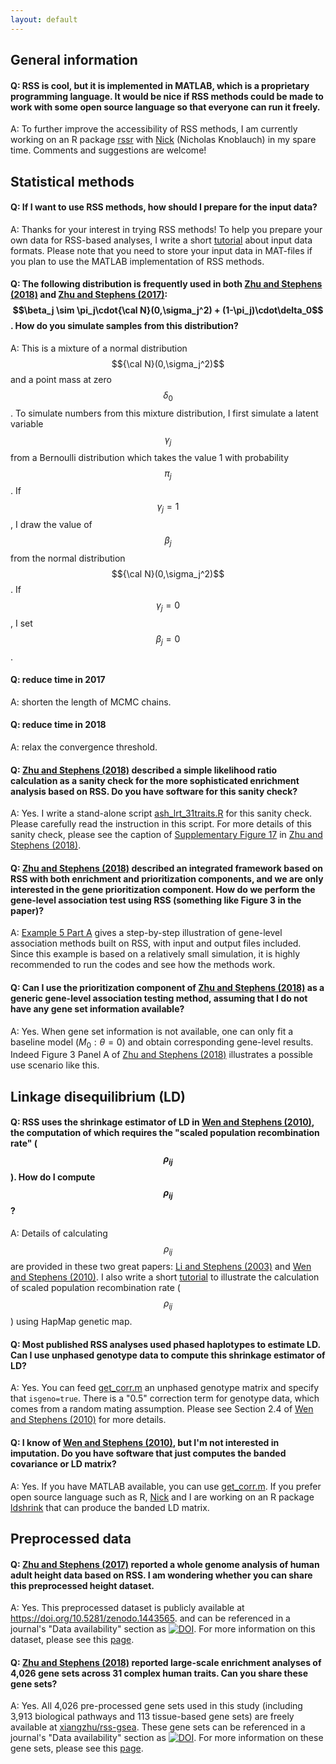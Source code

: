 ```yaml
---
layout: default
---
```


[Wen and Stephens (2010)]: https://www.ncbi.nlm.nih.gov/pubmed/21479081
[Li and Stephens (2003)]: https://www.ncbi.nlm.nih.gov/pubmed/14704198
[get_corr.m]: https://github.com/stephenslab/rss/blob/master/misc/get_corr.m
[Nick]: https://github.com/CreRecombinase
[rssr]: https://github.com/stephenslab/rssr
[ldshrink]: https://github.com/stephenslab/ldshrink
[Zhu and Stephens (2017)]: https://projecteuclid.org/euclid.aoas/1507168840 
[Zhu and Stephens (2018)]: https://www.nature.com/articles/s41467-018-06805-x
[ash_lrt_31traits.R]: https://github.com/stephenslab/rss/blob/master/misc/ash_lrt_31traits.R
[Supplementary Figure 17]: https://static-content.springer.com/esm/art%3A10.1038%2Fs41467-018-06805-x/MediaObjects/41467_2018_6805_MOESM1_ESM.pdf
[compute_pip.m]: https://github.com/stephenslab/rss/blob/master/src_vb/compute_pip.m  
[zenodo-height2014]: https://doi.org/10.5281/zenodo.1443565
[zenodo-geneset]: https://zenodo.org/badge/latestdoi/55633948
[xiangzhu/rss-gsea]: https://github.com/xiangzhu/rss-gsea/tree/master/data

## General information

#### Q: RSS is cool, but it is implemented in MATLAB, which is a proprietary programming language. It would be nice if RSS methods could be made to work with some open source language so that everyone can run it freely.

A: To further improve the accessibility of RSS methods,
I am currently working on an R package [rssr][]
with [Nick][] (Nicholas Knoblauch) in my spare time.
Comments and suggestions are welcome!

## Statistical methods

#### Q: If I want to use RSS methods, how should I prepare for the input data?

A: Thanks for your interest in trying RSS methods!
To help you prepare your own data for RSS-based analyses,
I write a short [tutorial](Input-Data-Formats) about input data formats.
Please note that you need to store your input data in MAT-files if
you plan to use the MATLAB implementation of RSS methods.

#### Q: The following distribution is frequently used in both [Zhu and Stephens (2018)][] and [Zhu and Stephens (2017)][]: $$\beta_j \sim \pi_j\cdot{\cal N}(0,\sigma_j^2) + (1-\pi_j)\cdot\delta_0$$. How do you simulate samples from this distribution?

A: This is a mixture of a normal distribution $${\cal N}(0,\sigma_j^2)$$
and a point mass at zero $$\delta_0$$.
To simulate numbers from this mixture distribution,
I first simulate a latent variable $$\gamma_j$$ from a Bernoulli
distribution which takes the value 1 with probability $$\pi_j$$.
If $$\gamma_j=1$$, I draw the value of $$\beta_j$$ from
the normal distribution $${\cal N}(0,\sigma_j^2)$$.
If $$\gamma_j=0$$, I set $$\beta_j=0$$.

#### Q: reduce time in 2017

A: shorten the length of MCMC chains.

#### Q: reduce time in 2018

A: relax the convergence threshold.

#### Q: [Zhu and Stephens (2018)][] described a simple likelihood ratio calculation as a sanity check for the more sophisticated enrichment analysis based on RSS. Do you have software for this sanity check?

A: Yes. I write a stand-alone script [ash_lrt_31traits.R][] for this sanity check.
Please carefully read the instruction in this script.
For more details of this sanity check, please see the caption of
[Supplementary Figure 17][] in [Zhu and Stephens (2018)][].

#### Q: [Zhu and Stephens (2018)][] described an integrated framework based on RSS with both enrichment and prioritization components, and we are only interested in the gene prioritization component. How do we perform the gene-level association test using RSS (something like Figure 3 in the paper)? 

A: [Example 5 Part A](Example-5A) gives a step-by-step illustration of
gene-level association methods built on RSS, with input and output files included.
Since this example is based on a relatively small simulation,
it is highly recommended to run the codes and see how the methods work.

#### Q: Can I use the prioritization component of [Zhu and Stephens (2018)][] as a generic gene-level association testing method, assuming that I do not have any gene set information available?

A: Yes. When gene set information is not available,
one can only fit a baseline model ($M_0:\theta=0$)
and obtain corresponding gene-level results.
Indeed Figure 3 Panel A of [Zhu and Stephens (2018)][]
illustrates a possible use scenario like this.  

## Linkage disequilibrium (LD)

#### Q: RSS uses the shrinkage estimator of LD in [Wen and Stephens (2010)][], the computation of which requires the "scaled population recombination rate" ($$\rho_{ij}$$). How do I compute $$\rho_{ij}$$?

A: Details of calculating $$\rho_{ij}$$ are provided in these two great papers:
[Li and Stephens (2003)][] and [Wen and Stephens (2010)][].
I also write a short [tutorial](Recombination) to illustrate the calculation of
scaled population recombination rate ($$\rho_{ij}$$) using HapMap genetic map.

#### Q: Most published RSS analyses used phased haplotypes to estimate LD. Can I use unphased genotype data to compute this shrinkage estimator of LD?

A: Yes. You can feed [get_corr.m][] an unphased genotype matrix and specify that `isgeno=true`.
There is a "0.5" correction term for genotype data, which comes from a random mating assumption.
Please see Section 2.4 of [Wen and Stephens (2010)][] for more details.

#### Q: I know of [Wen and Stephens (2010)][], but I'm not interested in imputation. Do you have software that just computes the banded covariance or LD matrix?

A: Yes. If you have MATLAB available, you can use [get_corr.m][].
If you prefer open source language such as R, [Nick][] and I are working
on an R package [ldshrink][] that can produce the banded LD matrix.

## Preprocessed data

#### Q: [Zhu and Stephens (2017)][] reported a whole genome analysis of human adult height data based on RSS. I am wondering whether you can share this preprocessed height dataset.

A: Yes. This preprocessed dataset is publicly available at
<https://doi.org/10.5281/zenodo.1443565>.
and can be referenced in a journal's "Data availability" section
as [![DOI](https://zenodo.org/badge/DOI/10.5281/zenodo.1443565.svg)][zenodo-height2014].
For more information on this dataset, please see this [page](Height2014).

#### Q: [Zhu and Stephens (2018)][] reported large-scale enrichment analyses of 4,026 gene sets across 31 complex human traits. Can you share these gene sets?

A: Yes. All 4,026 pre-processed gene sets used in this study
(including 3,913 biological pathways and 113 tissue-based gene sets)
are freely available at [xiangzhu/rss-gsea][].
These gene sets can be referenced in a journal's "Data availability" section
as [![DOI](https://zenodo.org/badge/55633948.svg)][zenodo-geneset].
For more information on these gene sets, please see this
[page](https://xiangzhu.github.io/rss-gsea/gene_set.html).   
